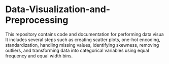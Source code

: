# Data-Visualization-and-Preprocessing
This repository contains code and documentation for performing data visua It includes several steps such as creating scatter plots, one-hot encoding, standardization, handling missing values, identifying skewness, removing outliers, and transforming data into categorical variables using equal frequency and equal width bins.
